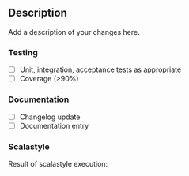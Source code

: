 ## Description

Add a description of your changes here.

### Testing
- [ ] Unit, integration, acceptance tests as appropriate
- [ ] Coverage (>90%)

### Documentation
- [ ] Changelog update
- [ ] Documentation entry

### Scalastyle
Result of scalastyle execution: 
